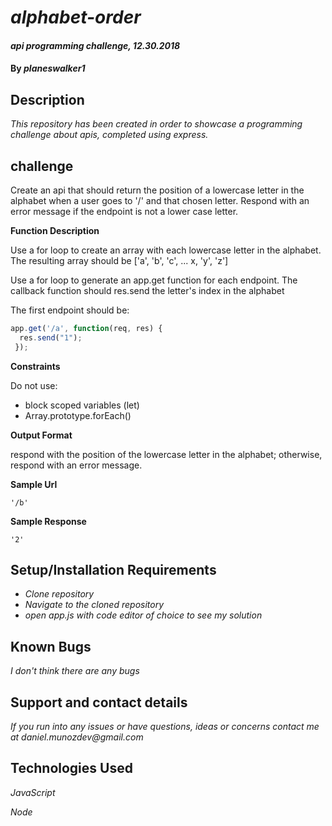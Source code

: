 # _alphabet-order_

#### _api programming challenge, 12.30.2018_

#### By _**planeswalker1**_

## Description

_This repository has been created in order to showcase a programming challenge about apis, completed using express._

## challenge

Create an api that should return the position of a lowercase letter in the alphabet when a user goes to '/' and that chosen letter. Respond with an error message if the endpoint is not a lower case letter.

**Function Description**

Use a for loop to create an array with each lowercase letter in the alphabet. The resulting array should be ['a', 'b', 'c', ... x, 'y', 'z']

Use a for loop to generate an app.get function for each endpoint. The callback function should res.send the letter's index in the alphabet

The first endpoint should be:

```javascript
app.get('/a', function(req, res) {
  res.send("1");
 });
 ```

**Constraints**

Do not use:

* block scoped variables (let)
* Array.prototype.forEach()

**Output Format**

respond with the position of the lowercase letter in the alphabet; otherwise, respond with an error message.

**Sample Url**

```
'/b'
```

**Sample Response**

```
'2'
```

## Setup/Installation Requirements

* _Clone repository_
* _Navigate to the cloned repository_
* _open app.js with code editor of choice to see my solution_

## Known Bugs

_I don't think there are any bugs_

## Support and contact details

_If you run into any issues or have questions, ideas or concerns contact me at daniel.munozdev@gmail.com_

## Technologies Used

_JavaScript_

_Node_